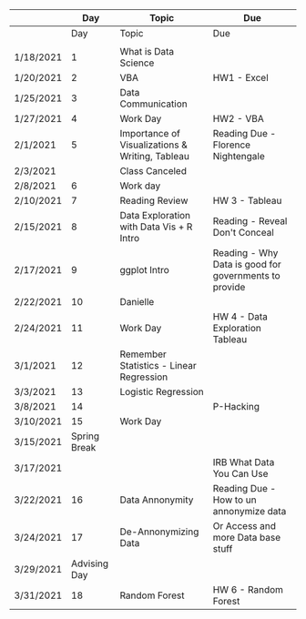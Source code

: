 |         |Day         |Topic                                          |Due                                                  |
|---------|------------|-----------------------------------------------|-----------------------------------------------------|
|         |Day         |Topic                                          |Due                                                  |
|         |            |                                               |                                                     |
|1/18/2021|1           |What is Data Science                           |                                                     |
|1/20/2021|2           |VBA                                            |HW1 - Excel                                          |
|1/25/2021|3           |Data Communication                             |                                                     |
|1/27/2021|4           |Work Day                                       |HW2 - VBA                                            |
|2/1/2021 |5           |Importance of Visualizations & Writing, Tableau|Reading Due - Florence Nightengale                   |
|2/3/2021 |            |Class Canceled                                 |                                                     |
|2/8/2021 |6           |Work day                                       |                                                     |
|2/10/2021|7           |Reading Review                                 |HW 3 - Tableau                                       |
|2/15/2021|8           |Data Exploration with Data Vis + R Intro       |Reading - Reveal Don't Conceal                       |
|2/17/2021|9           |ggplot Intro                                   |Reading - Why Data is good for governments to provide|
|2/22/2021|10          |Danielle                                       |                                                     |
|2/24/2021|11          |Work Day                                       |HW 4 - Data Exploration Tableau                      |
|3/1/2021 |12          |Remember Statistics - Linear Regression        |                                                     |
|3/3/2021 |13          |Logistic Regression                            ||
|3/8/2021 |14          |                                               |P-Hacking                                            |
|3/10/2021|15          |Work Day                                       ||
|3/15/2021|Spring Break|                                               |                                                     |
|3/17/2021|            |                                               |IRB What Data You Can Use                            |
|3/22/2021|16          |Data Annonymity                                |Reading Due - How to un annonymize data              |
|3/24/2021|17          |De-Annonymizing Data                           |Or Access and more Data base stuff                   |
|3/29/2021|Advising Day|                                               |                                                     |
|3/31/2021|18          |Random Forest                                  |HW 6 - Random Forest                                 |





